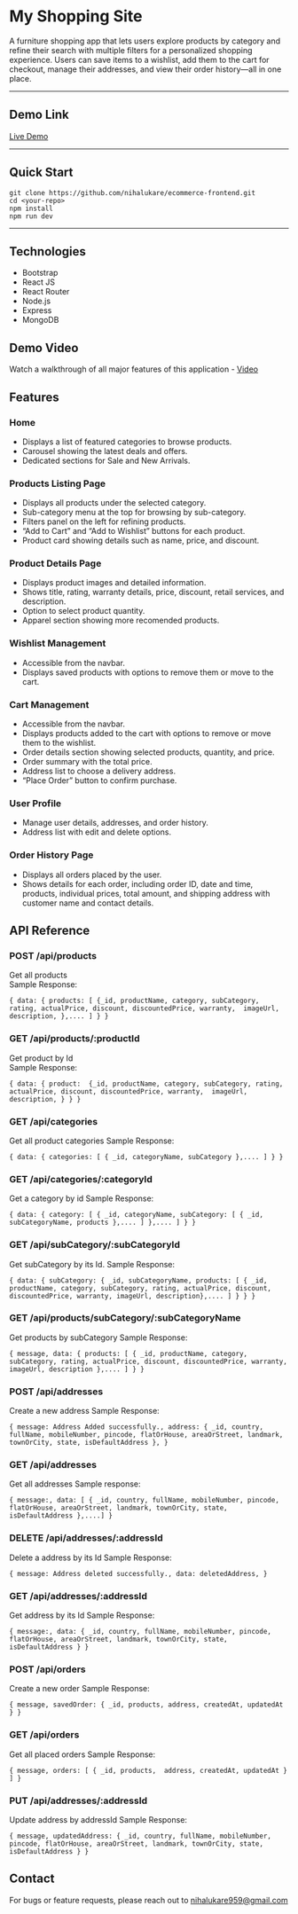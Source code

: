 # My Shopping Site

A furniture shopping app that lets users explore products by category and refine their search with multiple filters for a personalized shopping experience. Users can save items to a wishlist, add them to the cart for checkout, manage their addresses, and view their order history—all in one place.

---

## Demo Link

[Live Demo](https://ecommerce-frontend-coral-eight.vercel.app/)

---

## Quick Start

```
git clone https://github.com/nihalukare/ecommerce-frontend.git
cd <your-repo>
npm install
npm run dev
```

---

## Technologies

- Bootstrap
- React JS
- React Router
- Node.js
- Express
- MongoDB

## Demo Video

Watch a walkthrough of all major features of this application - [Video](https://drive.google.com/file/d/15o5c11RDnFLJxm2Pq572KwOJWcYhun6M/view?usp=sharing)

## Features

### Home

- Displays a list of featured categories to browse products.
- Carousel showing the latest deals and offers.
- Dedicated sections for Sale and New Arrivals.

### Products Listing Page

- Displays all products under the selected category.
- Sub-category menu at the top for browsing by sub-category.
- Filters panel on the left for refining products.
- “Add to Cart” and “Add to Wishlist” buttons for each product.
- Product card showing details such as name, price, and discount.

### Product Details Page

- Displays product images and detailed information.
- Shows title, rating, warranty details, price, discount, retail services, and description.
- Option to select product quantity.
- Apparel section showing more recomended products.

### Wishlist Management

- Accessible from the navbar.
- Displays saved products with options to remove them or move to the cart.

### Cart Management

- Accessible from the navbar.
- Displays products added to the cart with options to remove or move them to the wishlist.
- Order details section showing selected products, quantity, and price.
- Order summary with the total price.
- Address list to choose a delivery address.
- “Place Order” button to confirm purchase.

### User Profile

- Manage user details, addresses, and order history.
- Address list with edit and delete options.

### Order History Page

- Displays all orders placed by the user.
- Shows details for each order, including order ID, date and time, products, individual prices, total amount, and shipping address with customer name and contact details.

## API Reference

### POST /api/products

Get all products<br />
Sample Response:

```
{ data: { products: [ {_id, productName, category, subCategory, rating, actualPrice, discount, discountedPrice, warranty,  imageUrl, description, },.... ] } }
```

### GET /api/products/:productId

Get product by Id<br />
Sample Response:

```
{ data: { product:  {_id, productName, category, subCategory, rating, actualPrice, discount, discountedPrice, warranty,  imageUrl, description, } } }
```

### GET /api/categories

Get all product categories
Sample Response:

```
{ data: { categories: [ { _id, categoryName, subCategory },.... ] } }
```

### GET /api/categories/:categoryId

Get a category by id
Sample Response:

```
{ data: { category: [ { _id, categoryName, subCategory: [ { _id, subCategoryName, products },.... ] },.... ] } }
```

### GET /api/subCategory/:subCategoryId

Get subCategory by its Id.
Sample Response:

```
{ data: { subCategory: { _id, subCategoryName, products: [ { _id, productName, category, subCategory, rating, actualPrice, discount, discountedPrice, warranty, imageUrl, description},.... ] } } }
```

### GET /api/products/subCategory/:subCategoryName

Get products by subCategory
Sample Response:

```
{ message, data: { products: [ { _id, productName, category, subCategory, rating, actualPrice, discount, discountedPrice, warranty, imageUrl, description },.... ] } }
```

### POST /api/addresses

Create a new address
Sample Response:

```
{ message: Address Added successfully., address: { _id, country, fullName, mobileNumber, pincode, flatOrHouse, areaOrStreet, landmark, townOrCity, state, isDefaultAddress }, }
```

### GET /api/addresses

Get all addresses
Sample response:

```
{ message:, data: [ { _id, country, fullName, mobileNumber, pincode, flatOrHouse, areaOrStreet, landmark, townOrCity, state, isDefaultAddress },....] }
```

### DELETE /api/addresses/:addressId

Delete a address by its Id
Sample Response:

```
{ message: Address deleted successfully., data: deletedAddress, }
```

### GET /api/addresses/:addressId

Get address by its Id
Sample Response:

```
{ message:, data: { _id, country, fullName, mobileNumber, pincode, flatOrHouse, areaOrStreet, landmark, townOrCity, state, isDefaultAddress } }
```

### POST /api/orders

Create a new order
Sample Response:

```
{ message, savedOrder: { _id, products, address, createdAt, updatedAt } }
```

### GET /api/orders

Get all placed orders
Sample Response:

```
{ message, orders: [ { _id, products,  address, createdAt, updatedAt } ] }
```

### PUT /api/addresses/:addressId

Update address by addressId
Sample Response:

```
{ message, updatedAddress: { _id, country, fullName, mobileNumber, pincode, flatOrHouse, areaOrStreet, landmark, townOrCity, state, isDefaultAddress } }
```

## Contact

For bugs or feature requests, please reach out to nihalukare959@gmail.com
